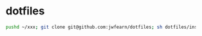 dotfiles
========

```sh
pushd ~/xxx; git clone git@github.com:jwfearn/dotfiles; sh dotfiles/install.sh; popd
```

